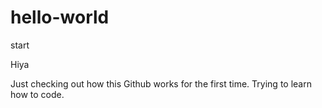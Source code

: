 # hello-world
start

Hiya

Just checking out how this Github works for the first time. Trying to learn how to code.

